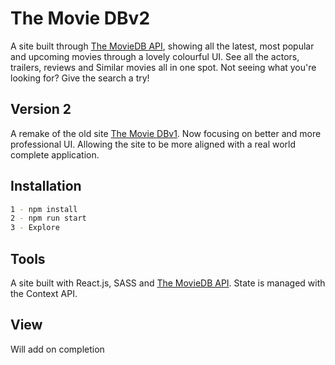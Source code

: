 # The Movie DBv2
A site built through [The MovieDB API](https://www.themoviedb.org/), showing all the latest, most popular and upcoming movies through a lovely colourful UI. See all the actors, trailers, reviews and Similar movies all in one spot. Not seeing what you're looking for? Give the search a try!

## Version 2
A remake of the old site [The Movie DBv1](https://github.com/JadeHendricks/movie-db). Now focusing on better and more professional UI.
Allowing the site to be more aligned with a real world complete application.

## Installation
```bash
1 - npm install
2 - npm run start
3 - Explore
```

## Tools
A site built with React.js, SASS and [The MovieDB API](https://www.themoviedb.org/).
State is managed with the Context API.

## View
Will add on completion
